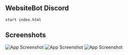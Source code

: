 
## WebsiteBot Discord



```
start index.html
```

  
## Screenshots

![App Screenshot](https://cdn.discordapp.com/attachments/868163862434816044/896407539992907866/unknown.png)
![App Screenshot](https://cdn.discordapp.com/attachments/868163862434816044/896407721966973009/unknown.png)
![App Screenshot](https://cdn.discordapp.com/attachments/868163862434816044/896407822139547708/unknown.png)
  